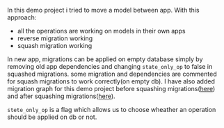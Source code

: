 In this demo project i tried to move a model between app.
With this approach:
- all the operations are working on models in their own apps
- reverse migration working
- squash migration working  


In new app, migrations can be applied on empty database simply by removing old app dependencies and changing ```state_only_op``` to false in squashed migrations. some migration and dependencies are commented for squash migrations to work correctly(on empty db).
I have also added migration graph for this demo project before squashing migrations([here](https://github.com/DevilsAutumn/django-demo-project/blob/main/initial.pdf)) and after squashing migrations([here](https://github.com/DevilsAutumn/django-demo-project/blob/main/squashed.pdf)).

```stete_only_op``` is a flag which allows us to choose wheather an operation should be applied on db or not.
